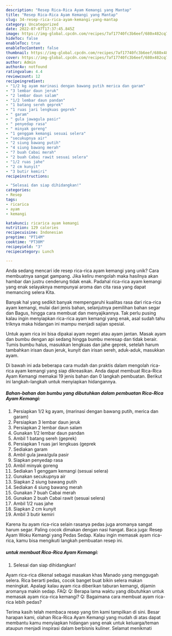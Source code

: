 ```yaml
---
description: "Resep Rica-Rica Ayam Kemangi yang Mantap"
title: "Resep Rica-Rica Ayam Kemangi yang Mantap"
slug: 34-resep-rica-rica-ayam-kemangi-yang-mantap
category: Uncategorized
date: 2022-07-07T17:37:45.845Z
image: https://img-global.cpcdn.com/recipes/7af17740fc3b6eef/680x482cq70/rica-rica-ayam-kemangi-foto-resep-utama.jpg
hideToc: false
enableToc: true
enableTocContent: false
thumbnail: https://img-global.cpcdn.com/recipes/7af17740fc3b6eef/680x482cq70/rica-rica-ayam-kemangi-foto-resep-utama.jpg
cover: https://img-global.cpcdn.com/recipes/7af17740fc3b6eef/680x482cq70/rica-rica-ayam-kemangi-foto-resep-utama.jpg
author: Admin
authorAv: notfound
ratingvalue: 4.4
reviewcount: 12
recipeingredient:
- "1/2 kg ayam marinasi dengan bawang putih merica dan garam"
- "3 lembar daun jeruk"
- "2 lembar daun salam"
- "1/2 lembar daun pandan"
- "1 batang sereh geprek"
- "1 ruas jari lengkuas geprek"
- " garam"
- " gula jawagula pasir"
- " penyedap rasa"
- " minyak goreng"
- "1 genggam kemangi sesuai selera"
- "secukupnya air"
- "2 siung bawang putih"
- "4 siung bawang merah"
- "7 buah Cabai merah"
- "2 buah Cabai rawit sesuai selera"
- "1/2 ruas jahe"
- "2 cm kunyit"
- "3 butir kemiri"
recipeinstructions:

- "Selesai dan siap dihidangkan!"
categories:
- Resep
tags:
- ricarica
- ayam
- kemangi

katakunci: ricarica ayam kemangi 
nutrition: 129 calories
recipecuisine: Indonesian
preptime: "PT14M"
cooktime: "PT30M"
recipeyield: "3"
recipecategory: Lunch

---
```





Anda sedang mencari ide resep rica-rica ayam kemangi yang unik? Cara membuatnya sangat gampang. Jika keliru mengolah maka hasilnya akan hambar dan justru cenderung tidak enak. Padahal rica-rica ayam kemangi yang enak selayaknya mempunyai aroma dan cita rasa yang dapat memancing selera Kita.





Banyak hal yang sedikit banyak mempengaruhi kualitas rasa dari rica-rica ayam kemangi, mulai dari jenis bahan, selanjutnya pemilihan bahan segar dan Bagus, hingga cara membuat dan menyajikannya. Tak perlu pusing kalau ingin menyiapkan rica-rica ayam kemangi yang enak,      asal sudah tahu triknya maka hidangan ini mampu menjadi sajian spesial.














Untuk ayam rica ini bisa dipakai ayam negeri atau ayam jantan. Masak ayam dan bumbu dengan api sedang hingga bumbu meresap dan tidak berair. Tumis bumbu halus, masukkan lengkuas dan jahe geprek, setelah harum tambahkan irisan daun jeruk, kunyit dan irisan sereh, aduk-aduk, masukkan ayam.






Di bawah ini ada beberapa cara mudah dan praktis dalam mengolah rica-rica ayam kemangi yang siap dikreasikan. Anda dapat membuat Rica-Rica Ayam Kemangi memakai 19 jenis bahan dan 0 langkah pembuatan. Berikut ini langkah-langkah untuk menyiapkan hidangannya.

<!--inarticleads1-->

##### Bahan-bahan dan bumbu yang dibutuhkan dalam pembuatan Rica-Rica Ayam Kemangi:

1. Persiapkan 1/2 kg ayam, (marinasi dengan bawang putih, merica dan garam)
1. Persiapkan 3 lembar daun jeruk
1. Persiapkan 2 lembar daun salam
1. Gunakan 1/2 lembar daun pandan
1. Ambil 1 batang sereh (geprek)
1. Persiapkan 1 ruas jari lengkuas (geprek
1. Sediakan  garam
1. Ambil  gula jawa/gula pasir
1. Siapkan  penyedap rasa
1. Ambil  minyak goreng
1. Sediakan 1 genggam kemangi (sesuai selera)
1. Gunakan secukupnya air
1. Siapkan 2 siung bawang putih
1. Sediakan 4 siung bawang merah
1. Gunakan 7 buah Cabai merah
1. Gunakan 2 buah Cabai rawit (sesuai selera)
1. Ambil 1/2 ruas jahe
1. Siapkan 2 cm kunyit
1. Ambil 3 butir kemiri


Karena itu ayam rica-rica selain rasanya pedas juga aromanya sangat harum segar. Paling cocok dimakan dengan nasi hangat. Baca juga: Resep Ayam Woku Kemangi yang Pedas Sedap. Kalau ingin memasak ayam rica-rica, kamu bisa mengikuti langkah pembuatan resep ini. 

<!--inarticleads2-->

#####  untuk membuat Rica-Rica Ayam Kemangi:


1. Selesai dan siap dihidangkan!

Ayam rica-rica dikenal sebagai masakan khas Manado yang menggugah selera. Rica berarti pedas, cocok banget buat bikin selera makan meningkat. Apalagi kalau ayam rica diberikan taburan kemangi, dijamin aromanya makin sedap. FAQ: Q: Berapa lama waktu yang dibutuhkan untuk memasak ayam rica-rica kemangi? Q: Bagaimana cara membuat ayam rica-rica lebih pedas? 

Terima kasih telah membaca resep yang tim kami tampilkan di sini. Besar harapan kami, olahan Rica-Rica Ayam Kemangi yang mudah di atas dapat membantu kamu menyiapkan hidangan yang enak untuk keluarga/teman ataupun menjadi inspirasi dalam berbisnis kuliner. Selamat menikmati
